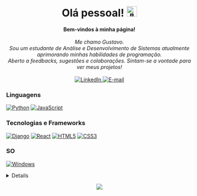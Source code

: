 <h1 align="center">Olá pessoal! <img src="https://media0.giphy.com/media/RVy3XU9pV1euIO3bsR/giphy.gif?cid=6c09b952as9zripoinv5so47pjiu6eg6na190s1m31j28gf6&ep=v1_stickers_related&rid=giphy.gif&ct=s" width="28px" alt="👋"></h1>

<p align="center">
    <b>Bem-vindos à minha página!</b><br><br>
    <i>
        Me chamo Gustavo.<br>
        Sou um estudante de Análise e Desenvolvimento de Sistemas atualmente aprimorando minhas habilidades de programação.<br>
        Aberto a feedbacks, sugestões e colaborações. Sintam-se a vontade para ver meus projetos!<br>
    </i><br>
    <a href="https://www.linkedin.com/in/gustavofernandes04">
        <img src="https://img.shields.io/badge/LinkedIn-blue?style=flat-square&logo=linkedin" alt="LinkedIn">
    </a>
    <a href="mailto:fernandes.gustavo2910@gmail.com">
        <img src="https://img.shields.io/badge/Email-D14836?style=flat-square&logo=gmail&logoColor=white" alt ="E-mail">
    </a>
</p>

### Linguagens
[![Python](https://img.shields.io/badge/python-black?style=for-the-badge&logo=python)](https://github.com/gustavof04)
[![JavaScript](https://img.shields.io/badge/javascript-black?style=for-the-badge&logo=javascript)](https://github.com/gustavof04)

<!-- ### ML/DL -->

### Tecnologias e Frameworks
[![Django](https://img.shields.io/badge/django-black?style=for-the-badge&logo=django)](https://github.com/gustavof04)
[![React](https://img.shields.io/badge/react-black?style=for-the-badge&logo=react)](https://github.com/gustavof04)
[![HTML5](https://img.shields.io/badge/html5-black?style=for-the-badge&logo=html5)](https://github.com/gustavof04)
[![CSS3](https://img.shields.io/badge/css3-black?style=for-the-badge&logo=css3)](https://github.com/gustavof04)

### SO
[![Windows](https://img.shields.io/badge/Windows-black?style=for-the-badge&logo=Windows)](https://github.com/gustavof04)

<details>
<p align="center">
  <a href="https://github.com/gustavof04">
    <img src="http://github-profile-summary-cards.vercel.app/api/cards/profile-details?username=gustavof04&theme=transparent" />
  </a>
  <a href="https://github.com/gustavof04">
    <img src="https://github-readme-streak-stats.herokuapp.com/?user=gustavof04&hide_border=true&card_width=338&theme=transparent" />
  </a>
  <a href="https://github.com/gustavof04">
    <img src="http://github-profile-summary-cards.vercel.app/api/cards/stats?username=gustavof04&theme=transparent" />
  </a>
  <a href="https://github.com/gustavof04">
    <img src="https://github-readme-stats.vercel.app/api/top-langs/?username=gustavof04&langs_count=10&exclude_repo=&hide=jupyter%20notebook,vim%20script,cmake,makefile,batchfile,emacs%20lisp,css,html&layout=default&card_width=699&hide_border=true&theme=transparent" />
  </a>
</p>
</details>

<p align="center">
  <a href="https://github.com/gustavof04">
    <img src="https://komarev.com/ghpvc/?username=gustavof04&color=blue&style=flat)" />
  </a>
</p>
